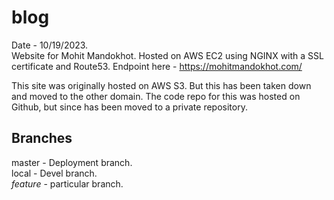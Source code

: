 # blog
Date - 10/19/2023.  
Website for Mohit Mandokhot. Hosted on AWS EC2 using NGINX with a SSL certificate and Route53. 
Endpoint here - https://mohitmandokhot.com/

This site was originally hosted on AWS S3. But this has been taken down and moved to the other domain. The code repo for this was hosted on Github, but since has been moved to a private repository.

## Branches
master - Deployment branch.  
local - Devel branch.  
*feature* - particular branch.  

